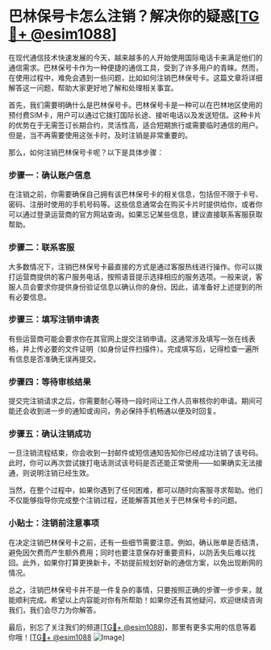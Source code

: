 # 巴林保号卡怎么注销？解决你的疑惑[[TG💪+ @esim1088](https://t.me/s/esim1088)]

在现代通信技术快速发展的今天，越来越多的人开始使用国际电话卡来满足他们的通信需求。巴林保号卡作为一种便捷的通信工具，受到了许多用户的青睐。然而，在使用过程中，难免会遇到一些问题，比如如何注销巴林保号卡。这篇文章将详细解答这一问题，帮助大家更好地了解和处理相关事宜。

首先，我们需要明确什么是巴林保号卡。巴林保号卡是一种可以在巴林地区使用的预付费SIM卡，用户可以通过它拨打国际长途、接听电话以及发送短信。这种卡片的优势在于无需签订长期合约，灵活性高，适合短期旅行或需要临时通信的用户。但是，当不再需要使用这张卡时，及时注销是非常重要的。

那么，如何注销巴林保号卡呢？以下是具体步骤：

### 步骤一：确认账户信息

在注销之前，你需要确保自己拥有该巴林保号卡的相关信息，包括但不限于卡号、密码、注册时使用的手机号码等。这些信息通常会在购买卡片时提供给你，或者你可以通过登录运营商的官方网站查询。如果忘记某些信息，建议直接联系客服获取帮助。

### 步骤二：联系客服

大多数情况下，注销巴林保号卡最直接的方式是通过客服热线进行操作。你可以拨打运营商提供的客户服务电话，按照语音提示选择相应的服务选项。一般来说，客服人员会要求你提供身份验证信息以确认你的身份。因此，请准备好上述提到的所有必要信息。

### 步骤三：填写注销申请表

有些运营商可能会要求你在其官网上提交注销申请。这通常涉及填写一张在线表格，并上传必要的文件证明（如身份证件扫描件）。完成填写后，记得检查一遍所有信息是否准确无误再提交。

### 步骤四：等待审核结果

提交完注销请求之后，你需要耐心等待一段时间让工作人员审核你的申请。期间可能还会收到进一步的通知或询问，务必保持手机畅通以便及时回复。

### 步骤五：确认注销成功

一旦注销流程结束，你会收到一封邮件或短信通知告知你已经成功注销了该号码。此时，你可以再次尝试拨打电话测试该号码是否还能正常使用——如果确实无法接通，则说明注销已经生效。

当然，在整个过程中，如果你遇到了任何困难，都可以随时向客服寻求帮助。他们不仅能够指导你完成整个注销过程，还能解答其他关于巴林保号卡的问题。

### 小贴士：注销前注意事项

在决定注销巴林保号卡之前，还有一些细节需要注意。例如，确认账单是否结清，避免因欠费而产生额外费用；同时也要注意保存好重要资料，以防丢失后难以找回。此外，如果你打算更换新卡，不妨提前规划好新的通信方案，以免出现断网的情况。

总之，注销巴林保号卡并不是一件复杂的事情，只要按照正确的步骤一步步来，就能顺利完成。希望以上内容能对你有所帮助！如果你还有其他疑问，欢迎继续咨询我们，我们会尽力为你解答。

最后，别忘了关注我们的频道[[TG💪+ @esim1088](https://t.me/s/esim1088)]，那里有更多实用的信息等着你哦！[[TG💪+ @esim1088](https://t.me/s/esim1088) ![Image](https://i.postimg.cc/4NQfJmqS/Snipaste-2025-05-13-00-14-12.png)]